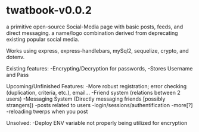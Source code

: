 # twatbook-v0.0.2

a primitive open-source Social-Media page with basic posts, feeds, and direct messaging. a name/logo combination derived from deprecating existing popular social media.

Works using express, express-handlebars, mySql2, sequelize, crypto, and dotenv.

Existing features:
-Encrypting/Decryption for passwords,
-Stores Username and Pass

Upcoming/Unfinished Features:
-More robust registration; error checking (duplication, criteria, etc.), email...
-Friend system (relations between 2 users)
-Messaging System (Directly messaging friends [possibly strangers])
-posts related to users
-login/sessions/authentification
-more[?]
-reloading twerps when you post

Unsolved:
-Deploy ENV variable not properly being utilized for encryption
